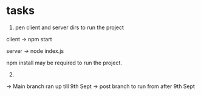 # tasks

1) pen client and server dirs to run the project

client -> npm start

server -> node index.js

npm install may be required to run the project.

2)
-> Main branch ran up till 9th Sept
-> post branch to run from after 9th Sept
